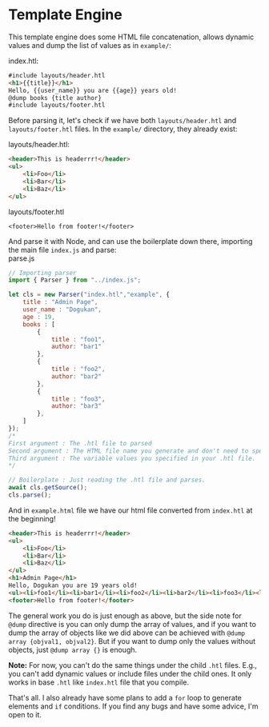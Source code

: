 # Template Engine
This template engine does some HTML file concatenation, allows dynamic values and dump the list of values as in `example/`:

index.htl:
```html
#include layouts/header.htl
<h1>{{title}}</h1>
Hello, {{user_name}} you are {{age}} years old!
@dump books {title author}
#include layouts/footer.htl

```
Before parsing it, let's check if we have both `layouts/header.htl` and `layouts/footer.htl` files. In the `example/` directory, they already exist:

layouts/header.htl:
```html
<header>This is headerrr!</header>
<ul>
    <li>Foo</li>
    <li>Bar</li>
    <li>Baz</li>
</ul>
```
layouts/footer.htl
```
<footer>Hello from footer!</footer>
```

And parse it with Node, and can use the boilerplate down there, importing the main file `index.js` and parse:<br>
parse.js
```js 
// Importing parser
import { Parser } from "../index.js";

let cls = new Parser("index.htl","example", {
    title : "Admin Page",
    user_name : "Dogukan",
    age : 19,
    books : [
        {
            title : "foo1",
            author: "bar1"
        },
        {
            title : "foo2",
            author: "bar2"
        },
        {
            title : "foo3",
            author: "bar3"
        },
    ]
});
/*
First argument : The .htl file to parsed
Second argument : The HTML file name you generate and don't need to specify .html extension
Third argument : The variable values you specified in your .htl file.
*/

// Boilerplate : Just reading the .htl file and parses.
await cls.getSource();
cls.parse();
```
And in `example.html` file we have our html file converted from `index.htl` at the beginning!
```html
<header>This is headerrr!</header>
<ul>
    <li>Foo</li>
    <li>Bar</li>
    <li>Baz</li>
</ul>
<h1>Admin Page</h1>
Hello, Dogukan you are 19 years old!
<ul><li>foo1</li><li>bar1</li><li>foo2</li><li>bar2</li><li>foo3</li><li>bar3</li></ul>
<footer>Hello from footer!</footer>
````
The general work you do is just enough as above, but the side note for `@dump` directive is you can only dump the array of values, and if you want to dump the array of objects like we did above can be achieved with `@dump array {objval1, objval2}`. But if you want to dump only the values without objects, just `@dump array {}` is enough.


**Note:** For now, you can't do the same things under the child `.htl` files. E.g., you can't add dynamic values or include files under the child ones. It only works in base `.htl` like `index.htl` file that you compile. 

That's all. I also already have some plans to add a `for` loop to generate elements and `if` conditions. If you find any bugs and have some advice, I'm open to it.
